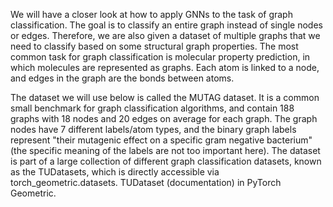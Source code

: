We will have a closer look at how to apply GNNs to the task of graph classification. The goal is to classify an entire graph instead of single nodes or edges. Therefore, we are also given a dataset of multiple graphs that we need to classify based on some structural graph properties. The most common task for graph classification is molecular property prediction, in which molecules are represented as graphs. Each atom is linked to a node, and edges in the graph are the bonds between atoms.

The dataset we will use below is called the MUTAG dataset. It is a common small benchmark for graph classification algorithms, and contain 188 graphs with 18 nodes and 20 edges on average for each graph. The graph nodes have 7 different labels/atom types, and the binary graph labels represent "their mutagenic effect on a specific gram negative bacterium" (the specific meaning of the labels are not too important here). The dataset is part of a large collection of different graph classification datasets, known as the TUDatasets, which is directly accessible via torch_geometric.datasets. TUDataset (documentation) in PyTorch Geometric.
